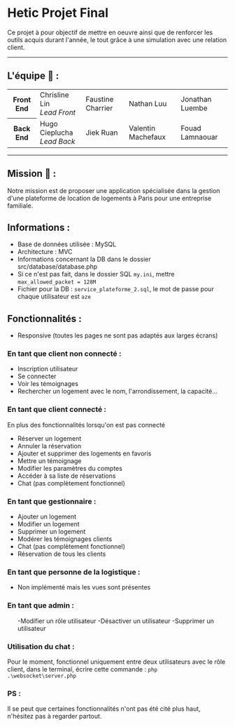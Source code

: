 <h1>Hetic Projet Final</h1>
Ce projet à pour objectif de mettre en oeuvre ainsi que de renforcer les outils acquis durant l'année, le tout grâce à une simulation avec une relation client. 
<hr>

## L'équipe &#x1F3E2; : 

<table>
  <tr>
    <th>Front End</th>
    <td>Chrisline Lin <br> <em> Lead Front </em> </td>
    <td>Faustine Charrier</td>
    <td>Nathan Luu</td>
    <td>Jonathan Luembe</td>
  </tr>
  <tr>
    <th>Back End</th>
    <td>Hugo Cieplucha <br> <em> Lead Back </em> </td>
    <td>Jiek Ruan</td>
    <td>Valentin Machefaux</td>
    <td>Fouad Lamnaouar</td>
  </tr>
</table>

<hr>

## Mission &#x1F50E; :

<p>Notre mission est de proposer une application spécialisée dans la gestion d'une plateforme de location de logements à Paris pour une entreprise familiale.</p>

## Informations : 

- Base de données utilisée : MySQL
- Architecture : MVC
- Informations concernant la DB dans le dossier src/database/database.php
- Si ce n'est pas fait, dans le dossier SQL `my.ini`, mettre `max_allowed_packet = 128M`
- Fichier pour la DB : `service_plateforme_2.sql`, le mot de passe pour chaque utilisateur est `aze`

## Fonctionnalités :

- Responsive (toutes les pages ne sont pas adaptés aux larges écrans)

### En tant que client non connecté :

- Inscription utilisateur
- Se connecter
- Voir les témoignages
- Rechercher un logement avec le nom, l'arrondissement, la capacité...


### En tant que client connecté :
En plus des fonctionnalités lorsqu'on est pas connecté</p>

- Réserver un logement
- Annuler la réservation
- Ajouter et supprimer des logements en favoris
- Mettre un témoignage
- Modifier les paramètres du comptes
- Accéder à sa liste de réservations
- Chat (pas complètement fonctionnel)


### En tant que gestionnaire :
- Ajouter un logement
- Modifier un logement
- Supprimer un logement
- Modérer les témoignages clients
- Chat (pas complètement fonctionnel)
- Réservation de tous les clients


### En tant que personne de la logistique :

- Non implémenté mais les vues sont présentes


### En tant que admin :
<ul>
    -Modifier un rôle utilisateur
    -Désactiver un utilisateur
    -Supprimer un utilisateur
</ul>

### Utilisation du chat :
Pour le moment, fonctionnel uniquement entre deux utilisateurs avec le rôle client, dans le terminal, écrire cette commande :
`php .\websocket\server.php`

### PS :

<p>Il se peut que certaines fonctionnalités n'ont pas été cité plus haut, n'hésitez pas à regarder partout.</p>